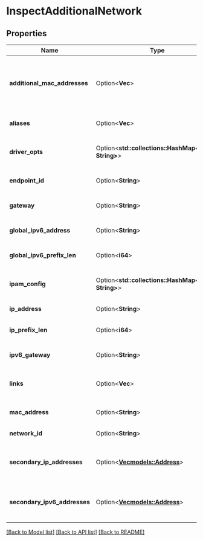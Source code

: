 # InspectAdditionalNetwork

## Properties

Name | Type | Description | Notes
------------ | ------------- | ------------- | -------------
**additional_mac_addresses** | Option<**Vec<String>**> | AdditionalMacAddresses is a set of additional MAC Addresses beyond the first. CNI may configure more than one interface for a single network, which can cause this. | [optional]
**aliases** | Option<**Vec<String>**> | Aliases are any network aliases the container has in this network. | [optional]
**driver_opts** | Option<**std::collections::HashMap<String, String>**> | DriverOpts is presently unused and maintained exclusively for compatibility. | [optional]
**endpoint_id** | Option<**String**> | EndpointID is unused, maintained exclusively for compatibility. | [optional]
**gateway** | Option<**String**> | Gateway is the IP address of the gateway this network will use. | [optional]
**global_ipv6_address** | Option<**String**> | GlobalIPv6Address is the global-scope IPv6 Address for this network. | [optional]
**global_ipv6_prefix_len** | Option<**i64**> | GlobalIPv6PrefixLen is the length of the subnet mask of this network. | [optional]
**ipam_config** | Option<**std::collections::HashMap<String, String>**> | IPAMConfig is presently unused and maintained exclusively for compatibility. | [optional]
**ip_address** | Option<**String**> | IPAddress is the IP address for this network. | [optional]
**ip_prefix_len** | Option<**i64**> | IPPrefixLen is the length of the subnet mask of this network. | [optional]
**ipv6_gateway** | Option<**String**> | IPv6Gateway is the IPv6 gateway this network will use. | [optional]
**links** | Option<**Vec<String>**> | Links is presently unused and maintained exclusively for compatibility. | [optional]
**mac_address** | Option<**String**> | MacAddress is the MAC address for the interface in this network. | [optional]
**network_id** | Option<**String**> | Name of the network we're connecting to. | [optional]
**secondary_ip_addresses** | Option<[**Vec<models::Address>**](Address.md)> | SecondaryIPAddresses is a list of extra IP Addresses that the container has been assigned in this network. | [optional]
**secondary_ipv6_addresses** | Option<[**Vec<models::Address>**](Address.md)> | SecondaryIPv6Addresses is a list of extra IPv6 Addresses that the container has been assigned in this network. | [optional]

[[Back to Model list]](../README.md#documentation-for-models) [[Back to API list]](../README.md#documentation-for-api-endpoints) [[Back to README]](../README.md)


